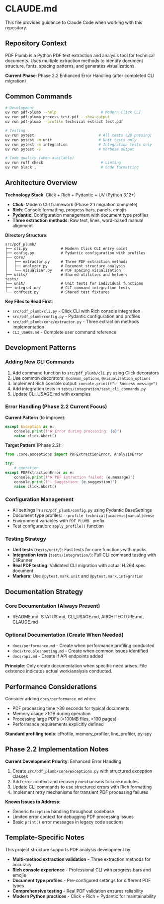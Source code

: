 # CLAUDE.md

This file provides guidance to Claude Code when working with this repository.

## Repository Context

PDF Plumb is a Python PDF text extraction and analysis tool for technical documents. Uses multiple extraction methods to identify document structure, fonts, spacing patterns, and generates visualizations.

**Current Phase**: Phase 2.2 Enhanced Error Handling (after completed CLI migration)

## Common Commands

```bash
# Development
uv run pdf-plumb --help                    # Modern Click CLI
uv run pdf-plumb process test.pdf --show-output
uv run pdf-plumb --profile technical extract test.pdf

# Testing
uv run pytest                             # All tests (28 passing)
uv run pytest -m unit                     # Unit tests only
uv run pytest -m integration              # Integration tests only
uv run pytest -v                          # Verbose output

# Code quality (when available)
uv run ruff check                          # Linting
uv run black .                             # Code formatting
```

## Architecture Overview

**Technology Stack**: Click + Rich + Pydantic + UV (Python 3.12+)
- **Click**: Modern CLI framework (Phase 2.1 migration complete)
- **Rich**: Console formatting, progress bars, panels, emojis
- **Pydantic**: Configuration management with document type profiles
- **Three extraction methods**: Raw text, lines, word-based manual alignment

**Directory Structure**:
```
src/pdf_plumb/
├── cli.py               # Modern Click CLI entry point
├── config.py            # Pydantic configuration with profiles
├── core/
│   ├── extractor.py     # Three PDF extraction methods
│   ├── analyzer.py      # Document structure analysis
│   └── visualizer.py    # PDF spacing visualization
├── utils/               # Shared utilities and helpers
tests/
├── unit/                # Unit tests for individual functions
├── integration/         # CLI command integration tests
└── conftest.py          # Shared test fixtures
```

**Key Files to Read First**:
- `src/pdf_plumb/cli.py` - Click CLI with Rich console integration
- `src/pdf_plumb/config.py` - Pydantic configuration and profiles
- `src/pdf_plumb/core/extractor.py` - Three extraction methods implementation
- `CLI_USAGE.md` - Complete user command reference

## Development Patterns

### Adding New CLI Commands
1. Add command function to `src/pdf_plumb/cli.py` using Click decorators
2. Use common decorators: `@common_options`, `@visualization_options`
3. Implement Rich console output: `console.print(f"✅ Success message")`
4. Add integration tests in `tests/integration/test_cli_commands.py`
5. Update CLI_USAGE.md with examples

### Error Handling (Phase 2.2 Current Focus)
**Current Pattern** (to improve):
```python
except Exception as e:
    console.print(f"❌ Error during processing: {e}")
    raise click.Abort()
```

**Target Pattern** (Phase 2.2):
```python
from .core.exceptions import PDFExtractionError, AnalysisError

try:
    # operation
except PDFExtractionError as e:
    console.print(f"❌ PDF Extraction failed: {e.message}")
    console.print(f"💡 Suggestion: {e.suggestion}")
    raise click.Abort()
```

### Configuration Management
- All settings in `src/pdf_plumb/config.py` using Pydantic BaseSettings
- Document type profiles: `--profile technical|academic|manual|dense`
- Environment variables with `PDF_PLUMB_` prefix
- Test configuration: `apply_profile()` function

### Testing Strategy
- **Unit tests** (`tests/unit/`): Fast tests for core functions with mocks
- **Integration tests** (`tests/integration/`): Full CLI command testing with CliRunner
- **Real PDF testing**: Validated CLI migration with actual H.264 spec document
- **Markers**: Use `@pytest.mark.unit` and `@pytest.mark.integration`

## Documentation Strategy

### Core Documentation (Always Present)
- README.md, STATUS.md, CLI_USAGE.md, ARCHITECTURE.md, CLAUDE.md

### Optional Documentation (Create When Needed)
- `docs/performance.md` - Create when performance profiling conducted
- `docs/troubleshooting.md` - Create when common issues identified
- `docs/api.md` - Create if API endpoints added

**Principle**: Only create documentation when specific need arises. File existence indicates actual work/analysis conducted.

## Performance Considerations

Consider adding `docs/performance.md` when:
- PDF processing time >30 seconds for typical documents
- Memory usage >1GB during operation  
- Processing large PDFs (>100MB files, >100 pages)
- Performance requirements explicitly defined

**Standard profiling tools**: cProfile, memory_profiler, line_profiler, py-spy

## Phase 2.2 Implementation Notes

**Current Development Priority**: Enhanced Error Handling
1. Create `src/pdf_plumb/core/exceptions.py` with structured exception classes
2. Add error context and recovery mechanisms to core modules
3. Update CLI commands to use structured errors with Rich formatting
4. Implement retry mechanisms for transient PDF processing failures

**Known Issues to Address**:
- Generic `Exception` handling throughout codebase
- Limited error context for debugging PDF processing issues
- Basic `print()` error messages in legacy code sections

## Template-Specific Notes

This project structure supports PDF analysis development by:
- **Multi-method extraction validation** - Three extraction methods for accuracy
- **Rich console experience** - Professional CLI with progress bars and emojis
- **Document type profiles** - Pre-configured settings for different PDF types  
- **Comprehensive testing** - Real PDF validation ensures reliability
- **Modern Python practices** - Click + Rich + Pydantic for maintainability